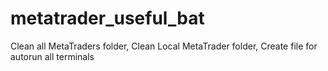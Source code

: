 # metatrader_useful_bat
Clean all MetaTraders folder, Clean Local MetaTrader  folder, Create file for autorun all terminals
